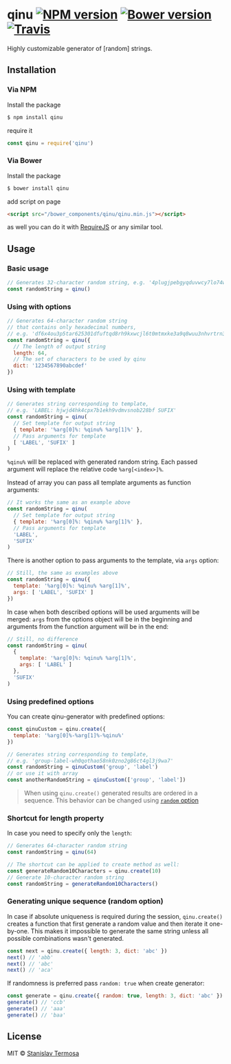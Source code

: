 # qinu [![NPM version](https://img.shields.io/npm/v/qinu.svg?style=flat-square)](https://www.npmjs.com/package/qinu) [![Bower version](https://img.shields.io/bower/v/qinu.svg?style=flat-square)](https://github.com/termosa/qinu) [![Travis](https://img.shields.io/travis/termosa/qinu.svg?style=flat-square)](https://travis-ci.org/termosa/qinu)

Highly customizable generator of [random] strings.

## Installation

### Via NPM

Install the package

```bash
$ npm install qinu
```

require it

```js
const qinu = require('qinu')
```

### Via Bower

Install the package

```bash
$ bower install qinu
```

add script on page

```html
<script src="/bower_components/qinu/qinu.min.js"></script>
```

as well you can do it with [RequireJS](http://requirejs.org/) or any similar tool.

## Usage

### Basic usage

```js
// Generates 32-character random string, e.g. '4plugjpebgyqduvwcy7lo74wj4idxu5w'
const randomString = qinu()
```

### Using with options

```js
// Generates 64-character random string
// that contains only hexadecimal numbers,
// e.g. 'df6x4ou3p5tar625301dfuftqd8rh9kxwcjl6t0mtmxke3a9q8wuu3nhvrtrn3na'
const randomString = qinu({
  // The length of output string
  length: 64,
  // The set of characters to be used by qinu
  dict: '1234567890abcdef'
})
```

### Using with template

```js
// Generates string corresponding to template,
// e.g. 'LABEL: hjwjd4hk4cpx7b1ekh9vdmvsnob228bf SUFIX'
const randomString = qinu(
  // Set template for output string
  { template: '%arg[0]%: %qinu% %arg[1]%' },
  // Pass arguments for template
  [ 'LABEL', 'SUFIX' ]
)
```

`%qinu%` will be replaced with generated random string. Each passed argument will replace the relative code `%arg[<index>]%`.

Instead of array you can pass all template arguments as function arguments:

```js
// It works the same as an example above
const randomString = qinu(
  // Set template for output string
  { template: '%arg[0]%: %qinu% %arg[1]%' },
  // Pass arguments for template
  'LABEL',
  'SUFIX'
)
```

There is another option to pass arguments to the template, via `args` option:

```js
// Still, the same as examples above
const randomString = qinu({
  template: '%arg[0]%: %qinu% %arg[1]%',
  args: [ 'LABEL', 'SUFIX' ]
})
```

In case when both described options will be used arguments will be merged: `args` from the options object will be in the beginning and arguments from the function argument will be in the end:

```js
// Still, no difference
const randomString = qinu(
  {
    template: '%arg[0]%: %qinu% %arg[1]%',
    args: [ 'LABEL' ]
  },
  'SUFIX'
)
```

### Using predefined options

You can create qinu-generator with predefined options:

```js
const qinuCustom = qinu.create({
  template: '%arg[0]%-%arg[1]%-%qinu%'
})

// Generates string corresponding to template,
// e.g. 'group-label-wh0qothao58nk0zno2g86ct4gl3j9wa7'
const randomString = qinuCustom('group', 'label')
// or use it with array
const anotherRandomString = qinuCustom(['group', 'label'])
```

> When using `qinu.create()` generated results are ordered in a sequence. This behavior can be changed using [`random` option](#generating-unique-sequence-random-option)

### Shortcut for length property

In case you need to specify only the `length`:

```js
// Generates 64-character random string
const randomString = qinu(64)

// The shortcut can be applied to create method as well:
const generateRandom10Characters = qinu.create(10)
// Generate 10-character random string
const randomString = generateRandom10Characters()
```

### Generating unique sequence (random option)

In case if absolute uniqueness is required during the session, `qinu.create()` creates a function that first generate a random value and then iterate it one-by-one. This makes it impossible to generate the same string unless all possible combinations wasn't generated.

```js
const next = qinu.create({ length: 3, dict: 'abc' })
next() // 'abb'
next() // 'abc'
next() // 'aca'
```

If randomness is preferred pass `random: true` when create generator:

```js
const generate = qinu.create({ random: true, length: 3, dict: 'abc' })
generate() // 'ccb'
generate() // 'aaa'
generate() // 'baa'
```

## License

MIT © [Stanislav Termosa](https://github.com/termosa)

